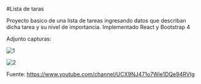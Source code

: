 #Lista de taras

Proyecto basico de una lista de tareas ingresando datos que describan dicha tarea y su nivel de importancia. 
Implementado React y Bootstrap 4 

Adjunto capturas: 

![1](https://user-images.githubusercontent.com/63277362/106411569-32861d00-640b-11eb-9a54-e26cd587d7a8.png)


![2](https://user-images.githubusercontent.com/63277362/106411641-56e1f980-640b-11eb-8a96-19a84e6b74ec.png)


Fuente: https://www.youtube.com/channel/UCX9NJ471o7Wie1DQe94RVIg
